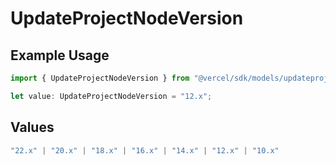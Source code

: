 # UpdateProjectNodeVersion

## Example Usage

```typescript
import { UpdateProjectNodeVersion } from "@vercel/sdk/models/updateprojectop.js";

let value: UpdateProjectNodeVersion = "12.x";
```

## Values

```typescript
"22.x" | "20.x" | "18.x" | "16.x" | "14.x" | "12.x" | "10.x"
```